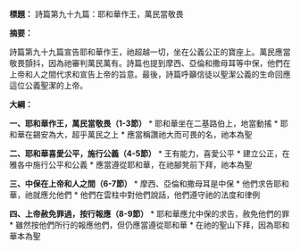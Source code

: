 **標題：** 詩篇第九十九篇：耶和華作王，萬民當敬畏

**摘要：**

詩篇第九十九篇宣告耶和華作王，祂超越一切，坐在公義公正的寶座上。萬民應當敬畏顫抖，因為祂審判萬民萬有。詩篇也提到摩西、亞倫和撒母耳等中保，他們在上帝和人之間代求和宣告上帝的旨意。最後，詩篇呼籲信徒以聖潔公義的生命回應這位公義聖潔的上帝。

**大綱：**

**一、耶和華作王，萬民當敬畏（1-3節）**
    * 耶和華坐在二基路伯上，地當動搖
    * 耶和華在錫安為大，超乎萬民之上
    * 應當稱讚祂大而可畏的名，祂本為聖

**二、耶和華喜愛公平，施行公義（4-5節）**
    * 王有能力，喜愛公平
    * 建立公正，在雅各中施行公平和公義
    * 應當遵從耶和華，在祂腳凳前下拜，祂本為聖

**三、中保在上帝和人之間（6-7節）**
    * 摩西、亞倫和撒母耳是中保
    * 他們求告耶和華，祂就應允他們
    * 他們在雲柱中對他們說話，他們遵守祂的法度和律例

**四、上帝赦免罪過，按行報應（8-9節）**
    * 耶和華應允中保的求告，赦免他們的罪
    * 雖然按他們所行的報應他們，但仍應當遵從耶和華
    * 在祂的聖山下拜，因為耶和華本為聖